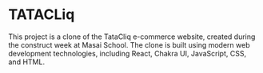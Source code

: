 # TATACLiq
This project is a clone of the TataCliq e-commerce website, created during the construct week at Masai School. The clone is built using modern web development technologies, including React, Chakra UI, JavaScript, CSS, and HTML.
